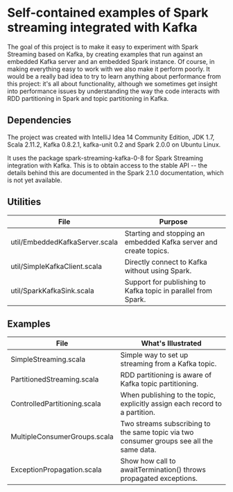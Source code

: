 # Self-contained examples of Spark streaming integrated with Kafka

The goal of this project is to make it easy to experiment with Spark Streaming based on Kafka,
by creating examples that run against an embedded Kafka server and an embedded Spark instance.
Of course, in making everything easy to work with we also make it perform poorly. It would be a
really bad idea to try to learn anything about performance from this project: it's all
about functionality, although we sometimes get insight into performance issues by understanding
the way the
code interacts with RDD partitioning in Spark and topic partitioning in Kafka.

## Dependencies

The project was created with IntelliJ Idea 14 Community Edition,
JDK 1.7, Scala 2.11.2, Kafka 0.8.2.1, kafka-unit 0.2 and Spark 2.0.0 on Ubuntu Linux.

It uses the package spark-streaming-kafka-0-8 for Spark Streaming integration with Kafka.
This is to obtain access to the stable API -- the details
behind this are documented in the Spark 2.1.0 documentation, which is not yet available.

## Utilities

| File                  | Purpose    |
|---------------------------------|-----------------------|
| util/EmbeddedKafkaServer.scala | Starting and stopping an embedded Kafka server and create topics. |
| util/SimpleKafkaClient.scala | Directly connect to Kafka without using Spark. |
| util/SparkKafkaSink.scala | Support for publishing to Kafka topic in parallel from Spark. |

## Examples

| File                  | What's Illustrated    |
|---------------------------------|-----------------------|
| SimpleStreaming.scala | Simple way to set up streaming from a Kafka topic. |
| PartitionedStreaming.scala | RDD partitioning is aware of Kafka topic partitioning. |
| ControlledPartitioning.scala | When publishing to the topic, explicitly assign each record to a partition. |
| MultipleConsumerGroups.scala | Two streams subscribing to the same topic via two consumer groups see all the same data. |
| ExceptionPropagation.scala | Show how call to awaitTermination() throws propagated exceptions. |